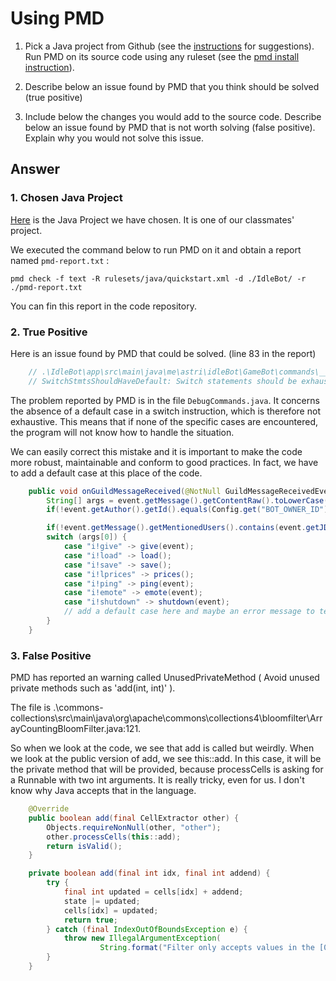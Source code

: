 
# Using PMD


1. Pick a Java project from Github (see the [instructions](../sujet.md) for suggestions). Run PMD on its source code using any ruleset (see the [pmd install instruction](./pmd-help.md)).

2. Describe below an issue found by PMD that you think should be solved (true positive)

3. Include below the changes you would add to the source code. Describe below an issue found by PMD that is not worth solving (false positive). Explain why you would not solve this issue.


## Answer

### 1. Chosen Java Project

[Here](https://github.com/Astri2/IdleBot) is the Java Project we have chosen. It is one of our classmates' project.

We executed the command below to run PMD on it and obtain a report named `pmd-report.txt` :

`pmd check -f text -R rulesets/java/quickstart.xml -d ./IdleBot/ -r ./pmd-report.txt`

You can fin this report in the code repository.

### 2. True Positive

Here is an issue found by PMD that could be solved. (line 83 in the report)

```java
    // .\IdleBot\app\src\main\java\me\astri\idleBot\GameBot\commands\__debug\DebugCommands.java:31:    
    // SwitchStmtsShouldHaveDefault: Switch statements should be exhaustive, add a default case (or missing enum branches)
```

The problem reported by PMD is in the file ``DebugCommands.java``. It concerns the absence of a default case in a switch instruction, which is therefore not exhaustive. This means that if none of the specific cases are encountered, the program will not know how to handle the situation.

We can easily correct this mistake and it is important to make the code more robust, maintainable and conform to good practices. In fact, we have to add a default case at this place of the code.

```java
    public void onGuildMessageReceived(@NotNull GuildMessageReceivedEvent event) {
        String[] args = event.getMessage().getContentRaw().toLowerCase().split("\\s+");
        if(!event.getAuthor().getId().equals(Config.get("BOT_OWNER_ID"))) return;

        if(!event.getMessage().getMentionedUsers().contains(event.getJDA().getSelfUser())) return;
        switch (args[0]) {
            case "i!give" -> give(event);
            case "i!load" -> load();
            case "i!save" -> save();
            case "i!lprices" -> prices();
            case "i!ping" -> ping(event);
            case "i!emote" -> emote(event);
            case "i!shutdown" -> shutdown(event);
            // add a default case here and maybe an error message to tell that the command is unknown by the system
        }
    }
```

### 3. False Positive

PMD has reported an warning called UnusedPrivateMethod ( Avoid unused private methods such as 'add(int, int)' ).

The file is .\commons-collections\src\main\java\org\apache\commons\collections4\bloomfilter\ArrayCountingBloomFilter.java:121.

So when we look at the code, we see that add is called but weirdly. When we look at the public version of add, we see this::add. In this case, it will be the private method that will be provided, because processCells is asking for a Runnable with two int arguments. It is really tricky, even for us. I don't know why Java accepts that in the language.  
``` java
    @Override
    public boolean add(final CellExtractor other) {
        Objects.requireNonNull(other, "other");
        other.processCells(this::add);
        return isValid();
    }

    private boolean add(final int idx, final int addend) {
        try {
            final int updated = cells[idx] + addend;
            state |= updated;
            cells[idx] = updated;
            return true;
        } catch (final IndexOutOfBoundsException e) {
            throw new IllegalArgumentException(
                    String.format("Filter only accepts values in the [0,%d) range", getShape().getNumberOfBits()), e);
        }
    }
```

